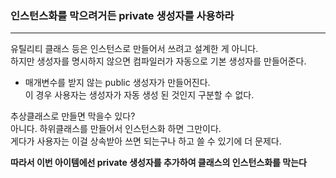 ### 인스턴스화를 막으려거든 private 생성자를 사용하라
***
유틸리티 클래스 등은 인스턴스로 만들어서 쓰려고 설계한 게 아니다.   
하지만 생성자를 명시하지 않으면 컴파일러가 자동으로 기본 생성자를 만들어준다.   
 - 매개변수를 받지 않는 public 생성자가 만들어진다.   
이 경우 사용자는 생성자가 자동 생성 된 것인지 구분할 수 없다.   

추상클래스로 만들면 막을수 있다?   
아니다. 하위클래스를 만들어서 인스턴스화 하면 그만이다.   
게다가 사용자는 이걸 상속받아 쓰면 되는구나 하고 쓸 수 있기에 더 문제다.      

**따라서 이번 아이템에선 private 생성자를 추가하여 클래스의 인스턴스화를 막는다**